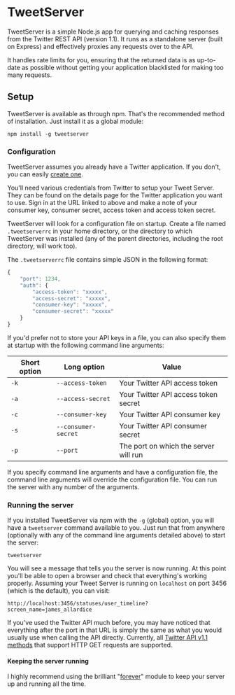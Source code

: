 # TweetServer

TweetServer is a simple Node.js app for querying and caching responses from the Twitter REST API (version 1.1). It runs as a standalone server (built on Express) and effectively proxies any requests over to the API.

It handles rate limits for you, ensuring that the returned data is as up-to-date as possible without getting your application blacklisted for making too many requests.

## Setup

TweetServer is available as through npm. That's the recommended method of installation. Just install it as a global module:

    npm install -g tweetserver
    
### Configuration

TweetServer assumes you already have a Twitter application. If you don't, you can easily [create one](https://dev.twitter.com/apps).

You'll need various credentials from Twitter to setup your Tweet Server. They can be found on the details page for the Twitter application you want to use. Sign in at the URL linked to above and make a note of your consumer key, consumer secret, access token and access token secret.

TweetServer will look for a configuration file on startup. Create a file named `.tweetserverrc` in your home directory, or the directory to which TweetServer was installed (any of the parent directories, including the root directory, will work too).

The `.tweetserverrc` file contains simple JSON in the following format:

```javascript
{
    "port": 1234,
    "auth": {
        "access-token": "xxxxx",
        "access-secret": "xxxxx",
        "consumer-key": "xxxxx",
        "consumer-secret": "xxxxx"
    }
}
```

If you'd prefer not to store your API keys in a file, you can also specify them at startup with the following command line arguments:

| Short option  | Long option         | Value                                 |
| ------------- |---------------------| --------------------------------------|
| `-k`          | `--access-token`    | Your Twitter API access token         |
| `-a`          | `--access-secret`   | Your Twitter API access token secret  |
| `-c`          | `--consumer-key`    | Your Twitter API consumer key         |
| `-s`          | `--consumer-secret` | Your Twitter API consumer secret      |
| `-p`          | `--port`            | The port on which the server will run |

If you specify command line arguments and have a configuration file, the command line arguments will override the configuration file. You can run the server with any number of the arguments.

### Running the server

If you installed TweetServer via npm with the `-g` (global) option, you will have a `tweetserver` command available to you. Just run that from anywhere (optionally with any of the command line arguments detailed above) to start the server:

    tweetserver
    
You will see a message that tells you the server is now running. At this point you'll be able to open a browser and check that everything's working properly. Assuming your Tweet Server is running on `localhost` on port 3456 (which is the default), you can visit:

    http://localhost:3456/statuses/user_timeline?screen_name=james_allardice
    
If you've used the Twitter API much before, you may have noticed that everything after the port in that URL is simply the same as what you would usually use when calling the API directly. Currently, all [Twitter API v1.1 methods](https://dev.twitter.com/docs/api/1.1) that support HTTP GET requests are supported.

#### Keeping the server running

I highly recommend using the brilliant "[forever](https://github.com/nodejitsu/forever)" module to keep your server up and running all the time.
